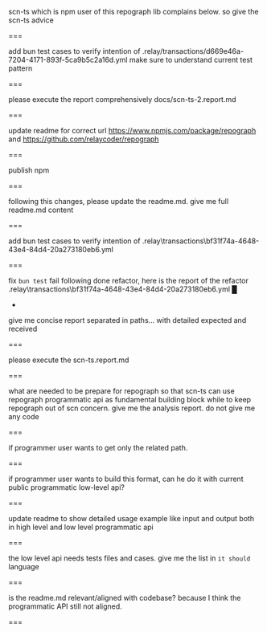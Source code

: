 scn-ts which is npm user of this repograph lib complains below. so give the scn-ts advice

===

add bun test cases to verify intention of  .relay/transactions/d669e46a-7204-4171-893f-5ca9b5c2a16d.yml make sure to understand current test pattern

===

please execute the report comprehensively docs/scn-ts-2.report.md

===

update readme for correct url https://www.npmjs.com/package/repograph and https://github.com/relaycoder/repograph

===

publish npm

===

following this changes, please update the readme.md. give me full readme.md content

===

add bun test cases to verify intention of .relay\transactions\bf31f74a-4648-43e4-84d4-20a273180eb6.yml

===

fix `bun test` fail following done refactor, here is the report of the refactor .relay\transactions\bf31f74a-4648-43e4-84d4-20a273180eb6.yml █

-

give me concise report separated in paths... with detailed expected and received

===

please execute the scn-ts.report.md

===

what are needed to be prepare for repograph so that scn-ts can use repograph programmatic api as fundamental building block while to keep repograph out of scn concern. give me the analysis report. do not give me any code

===

if programmer user wants to get only the related path.

===

if programmer user wants to build this format, can he do it with current public programmatic low-level api?

===

update readme to show detailed usage example like input and output both in high level and low level programmatic api

===

the low level api needs tests files and cases. give me the list in `it should` language

===

is the readme.md relevant/aligned with codebase? because I think the programmatic API still not aligned.

===
